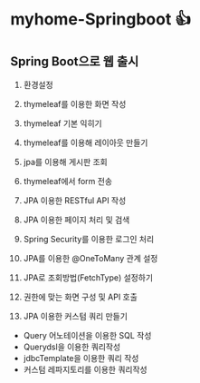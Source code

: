 # myhome-Springboot 👍

## Spring Boot으로 웹 출시

1. 환경설정


2. thymeleaf를 이용한 화면 작성

3. thymeleaf 기본 익히기

4. thymeleaf를 이용해 레이아웃 만들기

5. jpa를 이용해 게시판 조회

6. thymeleaf에서 form 전송

7. JPA 이용한 RESTful API 작성

8. JPA 이용한 페이지 처리 및 검색

9. Spring Security를 이용한 로그인 처리

10. JPA를 이용한 @OneToMany 관계 설정

11. JPA로 조회방법(FetchType) 설정하기

12. 권한에 맞는 화면 구성 및 API 호출

13. JPA 이용한 커스텀 쿼리 만들기
- Query 어노테이션을 이용한 SQL 작성
- Querydsl을 이용한 쿼리작성
- jdbcTemplate을 이용한 쿼리 작성
- 커스텀 레파지토리를 이용한 쿼리작성
